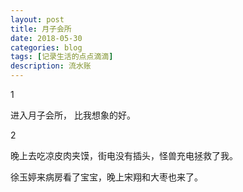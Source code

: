 ```yaml
---
layout: post
title: 月子会所
date: 2018-05-30
categories: blog
tags: [记录生活的点点滴滴]
description: 流水账
---
```


1 

进入月子会所， 比我想象的好。

2

晚上去吃凉皮肉夹馍，街电没有插头，怪兽充电拯救了我。

徐玉婷来病房看了宝宝，晚上宋翔和大枣也来了。

